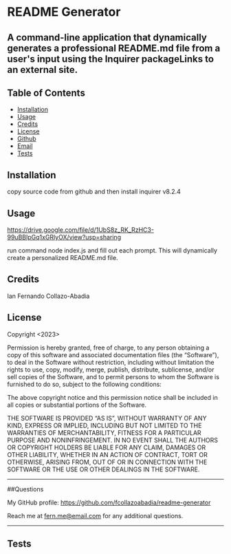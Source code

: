 # README Generator

  ## A command-line application that dynamically generates a professional README.md file from a user's input using the Inquirer packageLinks to an external site.

  ## Table of Contents
  
  - [Installation](#installation)
  - [Usage](#usage)
  - [Credits](#credits)
  - [License](#license)
  - [Github](#github)
  - [Email](#email)
  - [Tests](#tests)

  ## Installation
  
  copy source code from github and then install inquirer v8.2.4
  
  ## Usage

  https://drive.google.com/file/d/1UbS8z_RK_RzHC3-99uBBIpGq1xGRlyOX/view?usp=sharing 
  
  run command node index.js and fill out each prompt. This will dynamically create a personalized README.md file.
  
  ## Credits
  
  Ian Fernando Collazo-Abadia

  ## License
  
  Copyright <2023> <Ian F. Collazo-Abadia>

Permission is hereby granted, free of charge, to any person obtaining a copy of this software and associated documentation files (the “Software”), to deal in the Software without restriction, including without limitation the rights to use, copy, modify, merge, publish, distribute, sublicense, and/or sell copies of the Software, and to permit persons to whom the Software is furnished to do so, subject to the following conditions:

The above copyright notice and this permission notice shall be included in all copies or substantial portions of the Software.

THE SOFTWARE IS PROVIDED “AS IS”, WITHOUT WARRANTY OF ANY KIND, EXPRESS OR IMPLIED, INCLUDING BUT NOT LIMITED TO THE WARRANTIES OF MERCHANTABILITY, FITNESS FOR A PARTICULAR PURPOSE AND NONINFRINGEMENT. IN NO EVENT SHALL THE AUTHORS OR COPYRIGHT HOLDERS BE LIABLE FOR ANY CLAIM, DAMAGES OR OTHER LIABILITY, WHETHER IN AN ACTION OF CONTRACT, TORT OR OTHERWISE, ARISING FROM, OUT OF OR IN CONNECTION WITH THE SOFTWARE OR THE USE OR OTHER DEALINGS IN THE SOFTWARE.
  
  ---

  ##Questions

  My GitHub profile: https://github.com/fcollazoabadia/readme-generator

  Reach me at fern.me@email.com for any additional questions.

  ---
  
  ## Tests

  